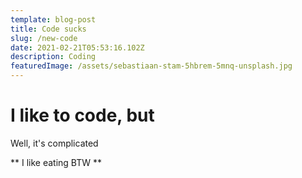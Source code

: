 ```yaml
---
template: blog-post
title: Code sucks
slug: /new-code
date: 2021-02-21T05:53:16.102Z
description: Coding
featuredImage: /assets/sebastiaan-stam-5hbrem-5mnq-unsplash.jpg
---
```


# I like to code, but

Well, it's complicated

** I like eating BTW **
